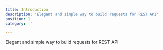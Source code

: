 ```yaml
---
title: Introduction
description: 'Elegant and simple way to build requests for REST API'
position: 1
category: ''

---
```


Elegant and simple way to build requests for REST API
